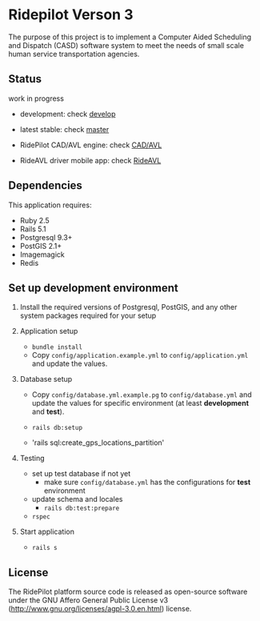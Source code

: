 Ridepilot Verson 3
================

The purpose of this project is to implement a Computer Aided Scheduling and Dispatch (CASD) software system to meet the needs of small scale human service transportation agencies. 

Status
-------------
work in progress

- development: check [develop](https://github.com/camsys/ridepilot/tree/develop)

- latest stable: check [master](https://github.com/camsys/ridepilot/tree/master)

- RidePilot CAD/AVL engine: check [CAD/AVL](https://github.com/camsys/ridepilot_cad_avl)

- RideAVL driver mobile app: check [RideAVL](https://github.com/camsys/rideavl)

Dependencies
-------------

This application requires:

- Ruby 2.5
- Rails 5.1
- Postgresql 9.3+
- PostGIS 2.1+
- Imagemagick
- Redis

Set up development environment
-------------

1. Install the required versions of Postgresql, PostGIS, and any other system packages required for your setup

2. Application setup
    - `bundle install`
    - Copy `config/application.example.yml` to `config/application.yml` and update the values.

3. Database setup
    - Copy `config/database.yml.example.pg` to `config/database.yml` and update the values for specific environment (at least __development__ and __test__).

    - `rails db:setup`
    - 'rails sql:create_gps_locations_partition'

4. Testing
    - set up test database if not yet
      - make sure `config/database.yml` has the configurations for __test__ environment
    - update schema and locales
      - `rails db:test:prepare`
    - `rspec`

5. Start application
    - `rails s`

License
-------
  The RidePilot platform source code is released as open-source software under the GNU Affero General Public License v3 (http://www.gnu.org/licenses/agpl-3.0.en.html) license.